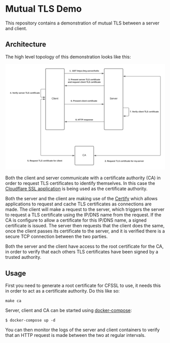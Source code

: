 # Mutual TLS Demo
This repository contains a demonstration of mutual TLS between a server and client.

## Architecture
The high level topology of this demonstration looks like this:

![overview](overview.png)

Both the client and server communicate with a certificate authority (CA) in order to request TLS certificates to
identify themselves. In this case the [Cloudflare SSL application](https://cfssl.org/) is being used as the certificate
authority.

Both the server and the client are making use of the [Certify](https://github.com/johanbrandhorst/certify) which allows
applications to request and cache TLS certificates as connections are made. The client will make a request to the server,
which triggers the server to request a TLS certificate using the IP/DNS name from the request. If the CA is configure
to allow a certificate for this IP/DNS name, a signed certificate is issued. The server then requests that the client
does the same, once the client passes its certificate to the server, and it is verified there is a secure TCP connection
between the two parties.

Both the server and the client have access to the root certificate for the CA, in order to verify that each others
TLS certificates have been signed by a trusted authority.

## Usage
First you need to generate a root certificate for CFSSL to use, it needs this in order to act as a certificate authority. Do this like so:

```shell
make ca
```

Server, client and CA can be started using [docker-compose](https://docs.docker.com/compose/):

```shell
$ docker-compose up -d
```

You can then monitor the logs of the server and client containers to verify that an HTTP request is made between the two
at regular intervals.